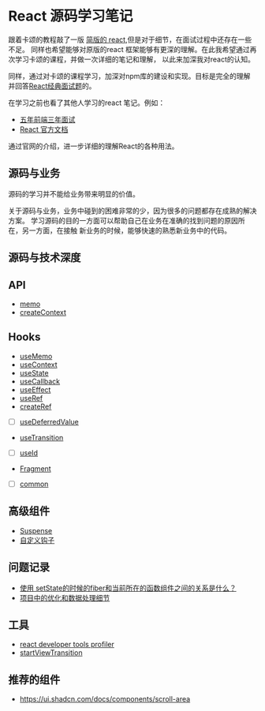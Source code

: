 # React 源码学习笔记
跟着卡颂的教程敲了一版 [简版的 react](https://github.com/linround/myReact),但是对于细节，在面试过程中还存在一些不足。
同样也希望能够对原版的react 框架能够有更深的理解。在此我希望通过再次学习卡颂的课程，并做一次详细的笔记和理解，
以此来加深我对react的认知。

同样，通过对卡颂的课程学习，加深对npm库的建设和实现。目标是完全的理解并回答[React经典面试题](https://fe.azhubaby.com/React/)的。

在学习之前也看了其他人学习的react 笔记。例如：
- [五年前端三年面试](https://fe.azhubaby.com/)
- [React 官方文档](https://react.dev/reference/react)

通过官网的介绍，进一步详细的理解React的各种用法。
## 源码与业务
源码的学习并不能给业务带来明显的价值。

关于源码与业务，业务中碰到的困难非常的少，因为很多的问题都存在成熟的解决方案。
学习源码的目的一方面可以帮助自己在业务在准确的找到问题的原因所在，另一方面，在接触
新业务的时候，能够快速的熟悉新业务中的代码。

## 源码与技术深度

## API
- [memo](../../React/proj/Chapter-6/README.MD)
- [createContext](../../React/proj/Chapter-8/README.MD)
## Hooks
- [useMemo](../../React/proj/Chapter-7/README.MD)
- [useContext](../../React/proj/Chapter-9/README.MD)
- [useState](../../React/proj/Chapter-11/README.MD)
- [useCallback](../../React/proj/Chapter-10/README.MD)
- [useEffect](../../React/proj/Chapter-12/README.MD)
- [useRef](../../React/proj/Chapter-13/README.MD)
- [createRef](../../React/proj/Chapter-13/README.MD)
- [ ] [useDeferredValue](../../React/proj/Chapter-15/README.MD)
- [useTransition](../../React/proj/Chapter-16/README.MD)
- [ ] [useId](../../React/proj/Chapter-17/README.MD)
- [Fragment](../../React/proj/Chapter-18/README.MD)
- [ ] [common](../../React/proj/Chapter-19/README.md)
## 高级组件
- [Suspense](../../React/proj/Chapter-14/README.MD)
- [自定义钩子](../../React/proj/Chapter-20/README.MD)

## 问题记录
- [使用 setState的时候的fiber和当前所在的函数组件之间的关系是什么？](../../React/proj/Chapter-8/README.MD#使用-setstate的时候的fiber和当前所在的函数组件之间的关系是什么)
- [项目中的优化和数据处理细节](../../2024/antdReact.md)
## 工具
- [react developer tools profiler](https://legacy.reactjs.org/blog/2018/09/10/introducing-the-react-profiler.html)
- [startViewTransition](https://mdn.github.io/dom-examples/view-transitions/)

## 推荐的组件
- https://ui.shadcn.com/docs/components/scroll-area

